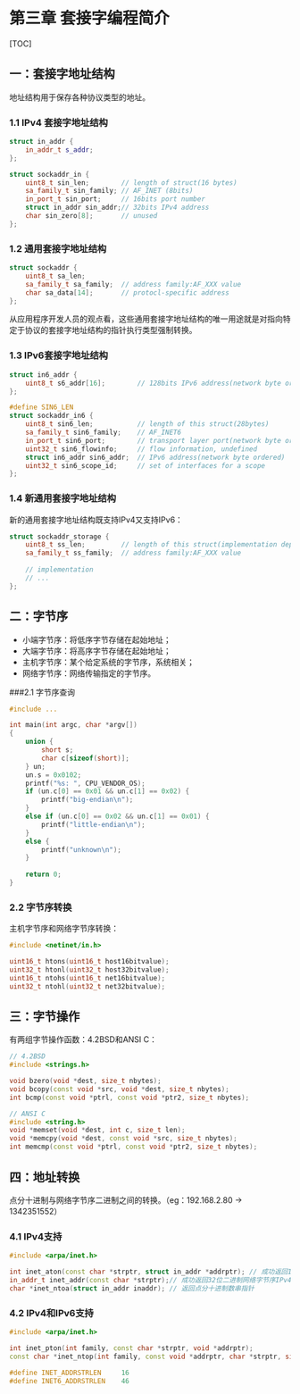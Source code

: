 # 第三章 套接字编程简介

[TOC]



## 一：套接字地址结构

地址结构用于保存各种协议类型的地址。

### 1.1 IPv4 套接字地址结构

```c++
struct in_addr {
	in_addr_t s_addr;
};

struct sockaddr_in {
	uint8_t sin_len;		// length of struct(16 bytes)
	sa_family_t sin_family;	// AF_INET (8bits)
	in_port_t sin_port;		// 16bits port number
	struct in_addr sin_addr;// 32bits IPv4 address
	char sin_zero[8];		// unused
};
```

### 1.2 通用套接字地址结构

```c++
struct sockaddr {
	uint8_t sa_len;
	sa_family_t sa_family;	// address family:AF_XXX value
	char sa_data[14];		// protocl-specific address
};
```

从应用程序开发人员的观点看，这些通用套接字地址结构的唯一用途就是对指向特定于协议的套接字地址结构的指针执行类型强制转换。

### 1.3 IPv6套接字地址结构

```c++
struct in6_addr {
	uint8_t s6_addr[16];		// 128bits IPv6 address(network byte ordered)
};

#define SIN6_LEN
struct sockaddr_in6 {
	uint8_t sin6_len;			// length of this struct(28bytes)
	sa_family_t sin6_family;	// AF_INET6
	in_port_t sin6_port;		// transport layer port(network byte ordered)
	uint32_t sin6_flowinfo;		// flow information, undefined
	struct in6_addr sin6_addr;	// IPv6 address(network byte ordered)
	uint32_t sin6_scope_id;		// set of interfaces for a scope
};
```

### 1.4 新通用套接字地址结构

新的通用套接字地址结构既支持IPv4又支持IPv6：

```c++
struct sockaddr_storage {
	uint8_t ss_len;			// length of this struct(implementation dependent)
	sa_family_t ss_family;	// address family:AF_XXX value
	
	// implementation
	// ...
};
```





## 二：字节序

- 小端字节序：将低序字节存储在起始地址；
- 大端字节序：将高序字节存储在起始地址；
- 主机字节序：某个给定系统的字节序，系统相关；
- 网络字节序：网络传输指定的字节序。

###2.1 字节序查询

```c++
#include ...

int main(int argc, char *argv[])
{
	union {
 		short s;
    	char c[sizeof(short)];
	} un;
	un.s = 0x0102;
	printf("%s: ", CPU_VENDOR_OS);
	if (un.c[0] == 0x01 && un.c[1] == 0x02) {
		printf("big-endian\n");
	}
	else if (un.c[0] == 0x02 && un.c[1] == 0x01) {
    	printf("little-endian\n");
	}
	else {
    	printf("unknown\n");
	}
  
 	return 0;
}
```

### 2.2 字节序转换

主机字节序和网络字节序转换：

```c++
#include <netinet/in.h>

uint16_t htons(uint16_t host16bitvalue);
uint32_t htonl(uint32_t host32bitvalue);
uint16_t ntohs(uint16_t net16bitvalue);
uint32_t ntohl(uint32_t net32bitvalue);
```





## 三：字节操作

有两组字节操作函数：4.2BSD和ANSI C：

```c++
// 4.2BSD
#include <strings.h>

void bzero(void *dest, size_t nbytes);
void bcopy(const void *src, void *dest, size_t nbytes);
int bcmp(const void *ptrl, const void *ptr2, size_t nbytes);

// ANSI C
#include <string.h>
void *memset(void *dest, int c, size_t len);
void *memcpy(void *dest, const void *src, size_t nbytes);
int memcmp(const void *ptrl, const void *ptr2, size_t nbytes);
```





## 四：地址转换

点分十进制与网络字节序二进制之间的转换。（eg：192.168.2.80 -> 1342351552）

### 4.1 IPv4支持

```c++
#include <arpa/inet.h>

int inet_aton(const char *strptr, struct in_addr *addrptr);	// 成功返回1，否则返回0
in_addr_t inet_addr(const char *strptr);// 成功返回32位二进制网络字节序IPv4地址，否则INADDR_NONE
char *inet_ntoa(struct in_addr inaddr);	// 返回点分十进制数串指针
```

### 4.2 IPv4和IPv6支持

```c++
#include <arpa/inet.h>

int inet_pton(int family, const char *strptr, void *addrptr);
const char *inet_ntop(int family, const void *addrptr, char *strptr, size_t len);

#define INET_ADDRSTRLEN		16
#define INET6_ADDRSTRLEN	46
```





























